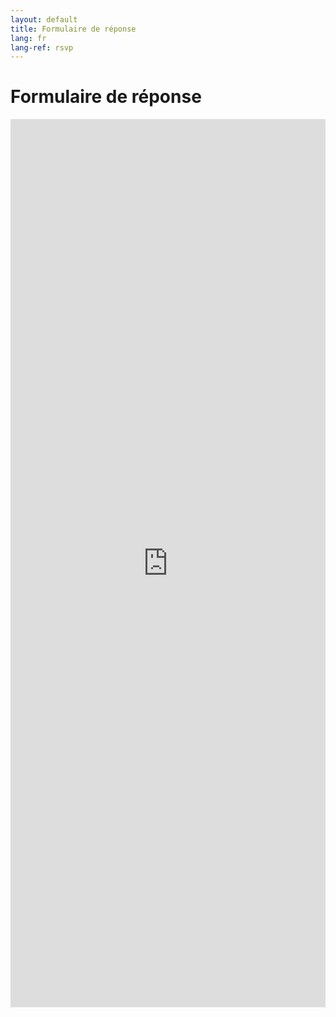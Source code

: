 ```yaml
---
layout: default
title: Formulaire de réponse
lang: fr
lang-ref: rsvp
---
```


# Formulaire de réponse

<iframe src="https://docs.google.com/forms/d/e/1FAIpQLSfqMh-5hcBYwPeZ_0W--_GYqzMT47EIkpon4MZAE99A3Nj8gw/viewform?embedded=true" width="100%" height="1421" frameborder="0" marginheight="0" marginwidth="0">Chargement en cours...</iframe>